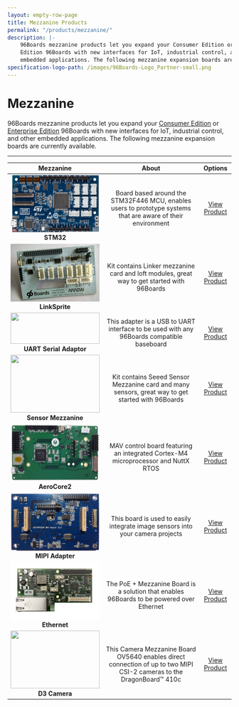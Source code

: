 ```yaml
---
layout: empty-row-page
title: Mezzanine Products
permalink: "/products/mezzanine/"
description: |-
    96Boards mezzanine products let you expand your Consumer Edition or Enterprise
    Edition 96Boards with new interfaces for IoT, industrial control, and other
    embedded applications. The following mezzanine expansion boards are currently available.
specification-logo-path: /images/96Boards-Logo_Partner-small.png
---
```


# Mezzanine

96Boards mezzanine products let you expand your [Consumer Edition](http://www.96boards.org/products/ce/) or [Enterprise Edition](http://www.96boards.org/products/ee/) 96Boards with new interfaces for IoT, industrial control, and other
embedded applications. The following mezzanine expansion boards are currently available.

***

| Mezzanine                               | About                                                   | Options                                 | 
|:---------------------------------------:|:-------------------------------------------------------:|:---------------------:|
| <img src="https://github.com/96boards/website/blob/master/_product/Mezzanine/STM32/images/STM32_Front.png?raw=true" data-canonical-src="https://github.com/96boards/website/blob/master/_product/Mezzanine/STM32/images/STM32_Front.png?raw=true" width="200" height="130" /><br> **STM32**                | Board based around the STM32F446 MCU, enables users to prototype systems that are aware of their environment  | [View Product](stm32/README.md)<br> |
| <img src="https://github.com/96boards/website/blob/master/_product/Mezzanine/LinkSpriteSensorKit/images/LinkSprite_Front.jpg?raw=true" data-canonical-src="https://github.com/96boards/website/blob/master/_product/Mezzanine/LinkSpriteSensorKit/images/LinkSprite_Front.jpg?raw=true" width="200" height="130" /><br> **LinkSprite**           | Kit contains Linker mezzanine card and loft modules, great way to get started with 96Boards  | [View Product](linksprite/README.md)<br> |
| <img src="https://github.com/96boards/website/blob/master/_product/Mezzanine/UARTSerial/images/96boards-uarts-seed4-crop.jpg?raw=true" data-canonical-src="https://github.com/96boards/website/blob/master/_product/Mezzanine/UARTSerial/images/96boards-uarts-seed4-crop.jpg?raw=true" width="200" height="70" /><br> **UART Serial Adaptor**  | This adapter is a USB to UART interface to be used with any 96Boards compatible baseboard  | [View Product](uartserial/README.md)<br>|
| <img src="https://github.com/96boards/website/blob/master/_product/Mezzanine/SensorsMezz/images/96Boards-Sensors-2.jpg?raw=true" data-canonical-src="https://github.com/96boards/website/blob/master/_product/Mezzanine/SensorsMezz/images/96Boards-Sensors-2.jpg?raw=true" width="200" height="130" /><br> **Sensor Mezzanine**     | Kit contains Seeed Sensor Mezzanine card and many sensors, great way to get started with 96Boards  | [View Product](sensorsmezz/README.md)<br>|
| <img src="https://github.com/96boards/website/blob/master/_product/Mezzanine/AeroCore2/images/AeroCore-2-Mezzanine-front.jpg?raw=true" data-canonical-src="https://github.com/96boards/website/blob/master/_product/Mezzanine/AeroCore2/images/AeroCore-2-Mezzanine-front.jpg?raw=true" width="200" height="130" /><br> **AeroCore2**            | MAV control board featuring an integrated Cortex-M4 microprocessor and NuttX RTOS  | [View Product](aerocore2/README.md)<br>|
| <img src="https://github.com/96boards/website/blob/master/_product/Mezzanine/MIPIAdapter/images/MIPI_Front.jpg?raw=true" data-canonical-src="https://github.com/96boards/website/blob/master/_product/Mezzanine/MIPIAdapter/images/MIPI_Front.jpg?raw=true" width="200" height="130" /><br> **MIPI Adapter**         | This board is used to easily integrate image sensors into your camera projects  | [View Product](mipiadapter/README.md)<br>|
| <img src="https://github.com/96boards/website/blob/master/_product/Mezzanine/EthernetCard/images/Ethernet_Front.jpg?raw=true" data-canonical-src="https://github.com/96boards/website/blob/master/_product/Mezzanine/EthernetCard/images/Ethernet_Front.jpg?raw=true" width="200" height="130" /><br> **Ethernet**             | The PoE + Mezzanine Board is a solution that enables 96Boards to be powered over Ethernet  | [View Product](ethernetcard/README.md)<br>|
| <img src="https://github.com/96boards/website/blob/master/_product/Mezzanine/D3Camera/images/Camera%20Mezzanine%20Board%20OV5640_front.jpg?raw=true" data-canonical-src="https://github.com/96boards/website/blob/master/_product/Mezzanine/D3Camera/images/Camera%20Mezzanine%20Board%20OV5640_front.jpg?raw=true" width="200" height="130" /><br> **D3 Camera**            | This Camera Mezzanine Board OV5640 enables direct connection of up to two MIPI CSI-2 cameras to the DragonBoard™ 410c  | [View Product](d3camera/README.md)<br>|
